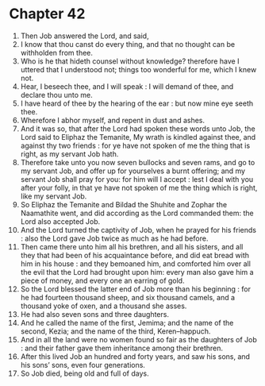 # Chapter 42

1. Then Job answered the Lord, and said,
2. I know that thou canst do every thing, and that no thought can be withholden from thee.
3. Who is he that hideth counsel without knowledge? therefore have I uttered that I understood not; things too wonderful for me, which I knew not.
4. Hear, I beseech thee, and I will speak : I will demand of thee, and declare thou unto me.
5. I have heard of thee by the hearing of the ear : but now mine eye seeth thee.
6. Wherefore I abhor myself, and repent in dust and ashes.
7. And it was so, that after the Lord had spoken these words unto Job, the Lord said to Eliphaz the Temanite, My wrath is kindled against thee, and against thy two friends : for ye have not spoken of me the thing that is right, as my servant Job hath.
8. Therefore take unto you now seven bullocks and seven rams, and go to my servant Job, and offer up for yourselves a burnt offering; and my servant Job shall pray for you: for him will I accept : lest I deal with you after your folly, in that ye have not spoken of me the thing which is right, like my servant Job.
9. So Eliphaz the Temanite and Bildad the Shuhite and Zophar the Naamathite went, and did according as the Lord commanded them: the Lord also accepted Job.
10. And the Lord turned the captivity of Job, when he prayed for his friends : also the Lord gave Job twice as much as he had before.
11. Then came there unto him all his brethren, and all his sisters, and all they that had been of his acquaintance before, and did eat bread with him in his house : and they bemoaned him, and comforted him over all the evil that the Lord had brought upon him: every man also gave him a piece of money, and every one an earring of gold.
12. So the Lord blessed the latter end of Job more than his beginning : for he had fourteen thousand sheep, and six thousand camels, and a thousand yoke of oxen, and a thousand she asses.
13. He had also seven sons and three daughters.
14. And he called the name of the first, Jemima; and the name of the second, Kezia; and the name of the third, Keren–happuch.
15. And in all the land were no women found so fair as the daughters of Job : and their father gave them inheritance among their brethren.
16. After this lived Job an hundred and forty years, and saw his sons, and his sons’ sons, even four generations.
17. So Job died, being old and full of days.

